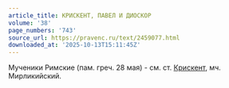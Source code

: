 ```yaml
---
article_title: КРИСКЕНТ, ПАВЕЛ И ДИОСКОР
volume: '38'
page_numbers: '743'
source_url: https://pravenc.ru/text/2459077.html
downloaded_at: '2025-10-13T15:11:45Z'
---
```


Мученики Римские (пам. греч. 28 мая) - см. ст. [Крискент](https://pravenc.ru/text/Крискент.html), мч. Мирликийский.
